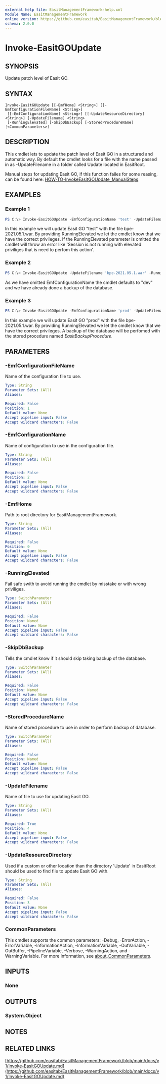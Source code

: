 ```yaml
---
external help file: EasitManagementFramework-help.xml
Module Name: EasitManagementFramework
online version: https://github.com/easitab/EasitManagementFramework/blob/development/docs/v1/Invoke-EasitGOUpdate.md
schema: 2.0.0
---
```


# Invoke-EasitGOUpdate

## SYNOPSIS

Update patch level of Easit GO.

## SYNTAX

```
Invoke-EasitGOUpdate [[-EmfHome] <String>] [[-EmfConfigurationFileName] <String>]
 [[-EmfConfigurationName] <String>] [[-UpdateResourceDirectory] <String>] [-UpdateFilename] <String>
 [-RunningElevated] [-SkipDbBackup] [-StoredProcedureName] [<CommonParameters>]
```

## DESCRIPTION

This cmdlet lets to update the patch level of Easit GO in a structured and automatic way. By default the cmdlet looks for a file with the name passed in as -UpdateFilename in a folder called Update located in EasitRoot.

Manual steps for updating Easit GO, if this function failes for some reasing, can be found here: [HOW-TO-InvokeEasitGOUpdate_ManualSteps](https://github.com/easitab/EasitManagementFramework/blob/development/docs/HOW-TO-InvokeEasitGOUpdate_ManualSteps.md)

## EXAMPLES

### Example 1

```powershell
PS C:\> Invoke-EasitGOUpdate -EmfConfigurationName 'test' -UpdateFilename 'bpe-2021.05.1.war' -RunningElevated -StoredProcedureName 'EasitBackupProcedure'
```

In this example we will update Easit GO "test" with the file bpe-2021.05.1.war. By providing RunningElevated we let the cmdlet know that we have the correct privileges. If the RunningElevated parameter is omitted the cmdlet will throw an error like 'Session is not running with elevated priviliges that is need to perfom this action'.

### Example 2

```powershell
PS C:\> Invoke-EasitGOUpdate -UpdateFilename 'bpe-2021.05.1.war' -RunningElevated -SkipDbBackup
```

As we have omitted EmfConfigurationName the cmdlet defaults to "dev" and we have already done a backup of the database.

### Example 3

```powershell
PS C:\> Invoke-EasitGOUpdate -EmfConfigurationName 'prod' -UpdateFilename 'bpe-2021.05.1.war' -RunningElevated -StoredProcedureName 'EasitBackupProcedure'
```

In this example we will update Easit GO "prod" with the file bpe-2021.05.1.war. By providing RunningElevated we let the cmdlet know that we have the correct privileges. A backup of the database will be perfomed with the stored procedure named *EasitBackupProcedure*.

## PARAMETERS

### -EmfConfigurationFileName

Name of the configuration file to use.

```yaml
Type: String
Parameter Sets: (All)
Aliases:

Required: False
Position: 1
Default value: None
Accept pipeline input: False
Accept wildcard characters: False
```

### -EmfConfigurationName

Name of configuration to use in the configuration file.

```yaml
Type: String
Parameter Sets: (All)
Aliases:

Required: False
Position: 2
Default value: None
Accept pipeline input: False
Accept wildcard characters: False
```

### -EmfHome

Path to root directory for EasitManagementFramework.

```yaml
Type: String
Parameter Sets: (All)
Aliases:

Required: False
Position: 0
Default value: None
Accept pipeline input: False
Accept wildcard characters: False
```

### -RunningElevated

Fail safe swith to avoid running the cmdlet by misstake or with wrong priviliges.

```yaml
Type: SwitchParameter
Parameter Sets: (All)
Aliases:

Required: False
Position: Named
Default value: None
Accept pipeline input: False
Accept wildcard characters: False
```

### -SkipDbBackup

Tells the cmdlet know if it should skip taking backup of the database.

```yaml
Type: SwitchParameter
Parameter Sets: (All)
Aliases:

Required: False
Position: Named
Default value: None
Accept pipeline input: False
Accept wildcard characters: False
```

### -StoredProcedureName

Name of stored procedure to use in order to perform backup of database.

```yaml
Type: SwitchParameter
Parameter Sets: (All)
Aliases:

Required: False
Position: Named
Default value: None
Accept pipeline input: False
Accept wildcard characters: False
```

### -UpdateFilename

Name of file to use for updating Easit GO.

```yaml
Type: String
Parameter Sets: (All)
Aliases:

Required: True
Position: 4
Default value: None
Accept pipeline input: False
Accept wildcard characters: False
```

### -UpdateResourceDirectory

Used if a custom or other location than the directory 'Update' in EasitRoot should be used to find file to update Easit GO with.

```yaml
Type: String
Parameter Sets: (All)
Aliases:

Required: False
Position: 3
Default value: None
Accept pipeline input: False
Accept wildcard characters: False
```

### CommonParameters
This cmdlet supports the common parameters: -Debug, -ErrorAction, -ErrorVariable, -InformationAction, -InformationVariable, -OutVariable, -OutBuffer, -PipelineVariable, -Verbose, -WarningAction, and -WarningVariable. For more information, see [about_CommonParameters](http://go.microsoft.com/fwlink/?LinkID=113216).

## INPUTS

### None
## OUTPUTS

### System.Object
## NOTES

## RELATED LINKS

[https://github.com/easitab/EasitManagementFramework/blob/main/docs/v1/Invoke-EasitGOUpdate.md](https://github.com/easitab/EasitManagementFramework/blob/main/docs/v1/Invoke-EasitGOUpdate.md)


